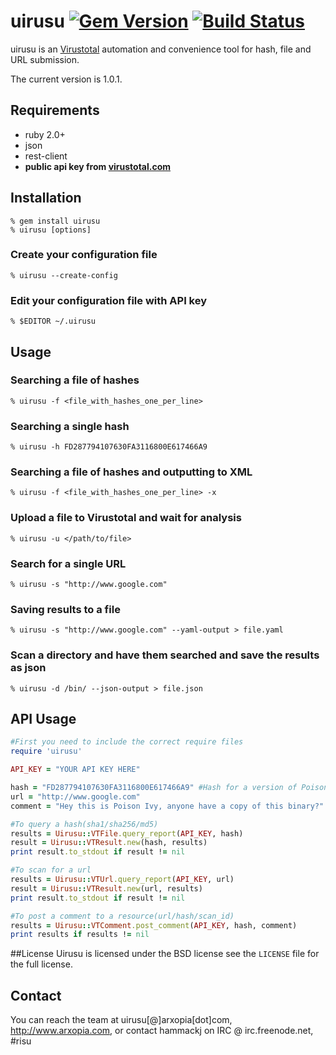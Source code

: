 # uirusu [![Gem Version](https://badge.fury.io/rb/uirusu.png)](http://badge.fury.io/rb/uirusu) [![Build Status](https://travis-ci.org/arxopia/uirusu.svg)](https://travis-ci.org/arxopia/uirusu)

uirusu is an [Virustotal](http://www.virustotal.com) automation and convenience tool for hash, file and URL submission.

The current version is 1.0.1.

## Requirements

* ruby 2.0+
* json
* rest-client
* **public api key from [virustotal.com](http://www.virustotal.com)**

## Installation

	% gem install uirusu
	% uirusu [options]

### Create your configuration file
	% uirusu --create-config

### Edit your configuration file with API key
	% $EDITOR ~/.uirusu

## Usage

### Searching a file of hashes

	% uirusu -f <file_with_hashes_one_per_line>

### Searching a single hash

	% uirusu -h FD287794107630FA3116800E617466A9

### Searching a file of hashes and outputting to XML
	% uirusu -f <file_with_hashes_one_per_line> -x

### Upload a file to Virustotal and wait for analysis
	% uirusu -u </path/to/file>

### Search for a single URL
	% uirusu -s "http://www.google.com"

### Saving results to a file
	% uirusu -s "http://www.google.com" --yaml-output > file.yaml

### Scan a directory and have them searched and save the results as json
	% uirusu -d /bin/ --json-output > file.json

## API Usage
```ruby
#First you need to include the correct require files
require 'uirusu'

API_KEY = "YOUR API KEY HERE"

hash = "FD287794107630FA3116800E617466A9" #Hash for a version of Poison Ivy
url = "http://www.google.com"
comment = "Hey this is Poison Ivy, anyone have a copy of this binary?"

#To query a hash(sha1/sha256/md5)
results = Uirusu::VTFile.query_report(API_KEY, hash)
result = Uirusu::VTResult.new(hash, results)
print result.to_stdout if result != nil

#To scan for a url
results = Uirusu::VTUrl.query_report(API_KEY, url)
result = Uirusu::VTResult.new(url, results)
print result.to_stdout if result != nil

#To post a comment to a resource(url/hash/scan_id)
results = Uirusu::VTComment.post_comment(API_KEY, hash, comment)
print results if results != nil
```

##License
Uirusu is licensed under the BSD license see the `LICENSE` file for the full license.

## Contact
You can reach the team at uirusu[@]arxopia[dot]com, http://www.arxopia.com, or contact hammackj on IRC @ irc.freenode.net, #risu
